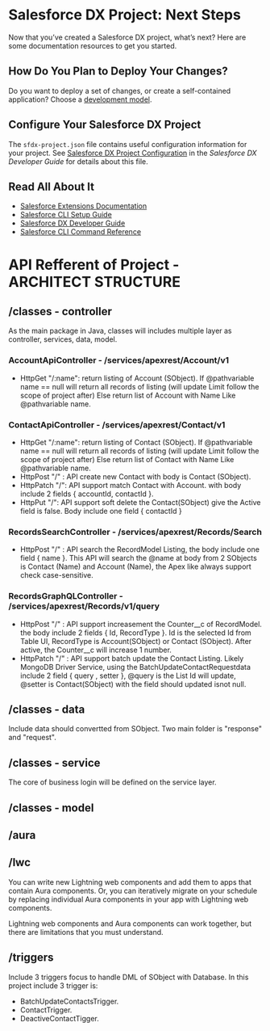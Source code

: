 # Salesforce DX Project: Next Steps

Now that you’ve created a Salesforce DX project, what’s next? Here are some documentation resources to get you started.

## How Do You Plan to Deploy Your Changes?

Do you want to deploy a set of changes, or create a self-contained application? Choose a [development model](https://developer.salesforce.com/tools/vscode/en/user-guide/development-models).

## Configure Your Salesforce DX Project

The `sfdx-project.json` file contains useful configuration information for your project. See [Salesforce DX Project Configuration](https://developer.salesforce.com/docs/atlas.en-us.sfdx_dev.meta/sfdx_dev/sfdx_dev_ws_config.htm) in the _Salesforce DX Developer Guide_ for details about this file.

## Read All About It

- [Salesforce Extensions Documentation](https://developer.salesforce.com/tools/vscode/)
- [Salesforce CLI Setup Guide](https://developer.salesforce.com/docs/atlas.en-us.sfdx_setup.meta/sfdx_setup/sfdx_setup_intro.htm)
- [Salesforce DX Developer Guide](https://developer.salesforce.com/docs/atlas.en-us.sfdx_dev.meta/sfdx_dev/sfdx_dev_intro.htm)
- [Salesforce CLI Command Reference](https://developer.salesforce.com/docs/atlas.en-us.sfdx_cli_reference.meta/sfdx_cli_reference/cli_reference.htm)


# API Refferent of Project - ARCHITECT STRUCTURE

## /classes - controller

As the main package in Java, classes will includes multiple layer as controller, services, data, model.

### AccountApiController - /services/apexrest/Account/v1

- HttpGet "/:name": return listing of Account (SObject). If @pathvariable name == null will return all records of listing (will update Limit follow the scope of project after) Else return list of Account with Name Like @pathvariable name.

### ContactApiController - /services/apexrest/Contact/v1

- HttpGet "/:name": return listing of Contact (SObject). If @pathvariable name == null will return all records of listing (will update Limit follow the scope of project after) Else return list of Contact with Name Like @pathvariable name.
- HttpPost "/" : API create new Contact with body is Contact (SObject).
- HttpPatch "/": API support match Contact with Account. with body include 2 fields { accountId, contactId }.
- HttpPut "/": API support soft delete the Contact(SObject) give the Active field is false. Body include one field { contactId }

### RecordsSearchController - /services/apexrest/Records/Search

- HttpPost "/" : API search the RecordModel Listing, the body include one field { name }. This API will search the @name at body from 2 SObjects is Contact (Name) and Account (Name), the Apex like always support check case-sensitive.

### RecordsGraphQLController - /services/apexrest/Records/v1/query

- HttpPost "/" : API support increasement the Counter__c of RecordModel. the body include 2 fields { Id, RecordType }. Id is the selected Id from Table UI, RecordType is Account(SObject) or Contact (SObject). After active, the Counter__c will increase 1 number.
- HttpPatch "/" : API support batch update the Contact Listing. Likely MongoDB Driver Service, using the BatchUpdateContactRequestdata include 2 field { query , setter }, @query is the List<String> Id will update, @setter is Contact(SObject) with the field should updated isnot null.

## /classes - data

Include data should convertted from SObject. Two main folder is "response" and "request".

## /classes - service

The core of business login will be defined on the service layer.

## /classes - model

## /aura

## /lwc

You can write new Lightning web components and add them to apps that contain Aura components. Or, you can iteratively migrate on your schedule by replacing individual Aura components in your app with Lightning web components.

Lightning web components and Aura components can work together, but there are limitations that you must understand.

## /triggers

Include 3 triggers focus to handle DML of SObject with Database. In this project include 3 trigger is:

- BatchUpdateContactsTrigger.
- ContactTrigger.
- DeactiveContactTigger.